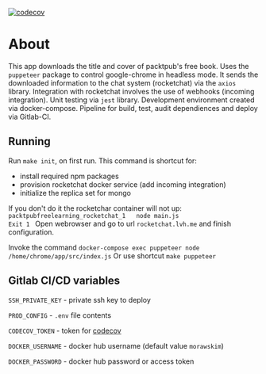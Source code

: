 [![codecov](https://codecov.io/gh/morawskim/packtpub-free-learning/branch/master/graph/badge.svg)](https://codecov.io/gh/morawskim/packpub-free-learning)

# About
This app downloads the title and cover of packtpub's free book.
Uses the `puppeteer` package to control google-chrome in headless mode.
It sends the downloaded information to the chat system (rocketchat) via the `axios` library. Integration with rocketchat involves the use of webhooks (incoming integration). Unit testing via `jest` library.
Development environment created via docker-compose.
Pipeline for build, test, audit dependiences and deploy via Gitlab-CI.

## Running

Run `make init`, on first run.
This command is shortcut for:
* install required npm packages
* provision rocketchat docker service (add incoming integration)
* initialize the replica set for mongo

If you don't do it the rocketchar container will not up: `packtpubfreelearning_rocketchat_1   node main.js                     Exit 1 `
Open webrowser and go to url `rocketchat.lvh.me` and finish configuration.

Invoke the command `docker-compose exec puppeteer node /home/chrome/app/src/index.js`
Or use shortcut `make puppeteer`

## Gitlab CI/CD variables

`SSH_PRIVATE_KEY` - private ssh key to deploy

`PROD_CONFIG` - `.env` file contents

`CODECOV_TOKEN` - token for [codecov](https://codecov.io/)

`DOCKER_USERNAME` - docker hub username (default value `morawskim`)

`DOCKER_PASSWORD` - docker hub password or access token
